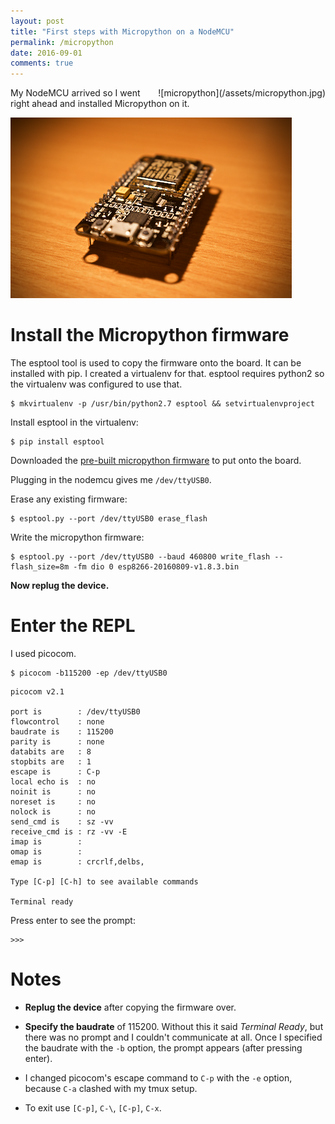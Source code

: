 ```yaml
---
layout: post
title: "First steps with Micropython on a NodeMCU"
permalink: /micropython
date: 2016-09-01
comments: true
---
```

<div style="float: right" markdown="1">
![micropython](/assets/micropython.jpg)
</div>

My NodeMCU arrived so I went right ahead and installed Micropython on it.

![nodemcu](/assets/nodemcu.png)

Install the Micropython firmware
================================

The esptool tool is used to copy the firmware onto the board. It can be
installed with pip. I created a virtualenv for that. esptool requires python2
so the virtualenv was configured to use that.

```shell
$ mkvirtualenv -p /usr/bin/python2.7 esptool && setvirtualenvproject
```

Install esptool in the virtualenv:

```
$ pip install esptool
```

Downloaded the [pre-built micropython firmware](http://micropython.org/download/)
to put onto the board.

Plugging in the nodemcu gives me `/dev/ttyUSB0`.

Erase any existing firmware:

```
$ esptool.py --port /dev/ttyUSB0 erase_flash
```

Write the micropython firmware:

```
$ esptool.py --port /dev/ttyUSB0 --baud 460800 write_flash --flash_size=8m -fm dio 0 esp8266-20160809-v1.8.3.bin
```

**Now replug the device.**

Enter the REPL
==============

I used picocom.

```shell
$ picocom -b115200 -ep /dev/ttyUSB0
```
```
picocom v2.1

port is        : /dev/ttyUSB0
flowcontrol    : none
baudrate is    : 115200
parity is      : none
databits are   : 8
stopbits are   : 1
escape is      : C-p
local echo is  : no
noinit is      : no
noreset is     : no
nolock is      : no
send_cmd is    : sz -vv
receive_cmd is : rz -vv -E
imap is        :
omap is        :
emap is        : crcrlf,delbs,

Type [C-p] [C-h] to see available commands

Terminal ready
```

Press enter to see the prompt:

```
>>>
```

Notes
=====

- **Replug the device** after copying the firmware over.

- **Specify the baudrate** of 115200. Without this it said *Terminal Ready*,
but there was no prompt and I couldn't communicate at all. Once I specified the
baudrate with the `-b` option, the prompt appears (after pressing enter).

- I changed picocom's escape command to `C-p` with the `-e` option, because
`C-a` clashed with my tmux setup.

- To exit use `[C-p]`, ``C-\``, `[C-p]`, `C-x`.

